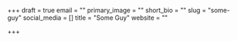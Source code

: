 +++
draft = true
email = ""
primary_image = ""
short_bio = ""
slug = "some-guy"
social_media = []
title = "Some Guy"
website = ""

+++
